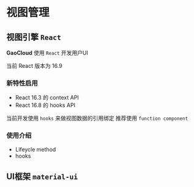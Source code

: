# 视图管理

## 视图引擎 `React`

**GaoCloud** 使用 `React` 开发用户UI

当前 React 版本为 16.9

### 新特性启用

- React 16.3 的 context API
- React 16.8 的 hooks API

当前开发使用 `hooks` 来做视图数据的引用绑定
推荐使用 `function component`


### 使用介绍

- Lifeycle method
- hooks

## UI框架 `material-ui`



